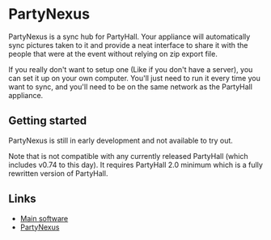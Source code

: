 # PartyNexus

PartyNexus is a sync hub for PartyHall. Your appliance will automatically sync pictures taken to it and provide a neat interface to share it with the people that were at the event without relying on zip export file.

If you really don't want to setup one (Like if you don't have a server), you can set it up on your own computer. You'll just need to run it every time you want to sync, and you'll need to be on the same network as the PartyHall appliance.

## Getting started

PartyNexus is still in early development and not available to try out.

Note that is not compatible with any currently released PartyHall (which includes v0.74 to this day). It requires PartyHall 2.0 minimum which is a fully rewritten version of PartyHall.

## Links
- [Main software](https://github.com/partyhall/partyhall)
- [PartyNexus](https://github.com/partyhall/partynexus)

